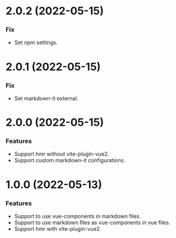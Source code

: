 # 2.0.2 (2022-05-15)

### Fix

* Set npm settings.


# 2.0.1 (2022-05-15)

### Fix

* Set markdown-it external.


# 2.0.0 (2022-05-15)

### Features

* Support hmr without vite-plugin-vue2.
* Support custom markdown-it configurations.


# 1.0.0 (2022-05-13)

### Features

* Support to use vue-components in markdown files.
* Support to use markdown files as vue-components in vue files.
* Support hmr with vite-plugin-vue2.